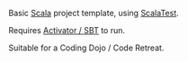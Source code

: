 
Basic [Scala][1] project template, using [ScalaTest][2].

Requires [Activator / SBT][3] to run.

Suitable for a Coding Dojo / Code Retreat.

[1]: http://www.scala-lang.org/
[2]: http://www.scalatest.org/
[3]: https://www.lightbend.com/community/core-tools/activator-and-sbt
